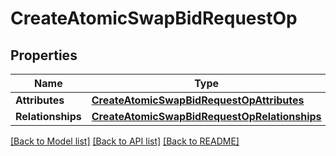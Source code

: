 # CreateAtomicSwapBidRequestOp

## Properties
Name | Type | Description | Notes
------------ | ------------- | ------------- | -------------
**Attributes** | [**CreateAtomicSwapBidRequestOpAttributes**](CreateAtomicSwapBidRequestOpAttributes.md) |  | [optional] 
**Relationships** | [**CreateAtomicSwapBidRequestOpRelationships**](CreateAtomicSwapBidRequestOpRelationships.md) |  | [optional] 

[[Back to Model list]](../README.md#documentation-for-models) [[Back to API list]](../README.md#documentation-for-api-endpoints) [[Back to README]](../README.md)


